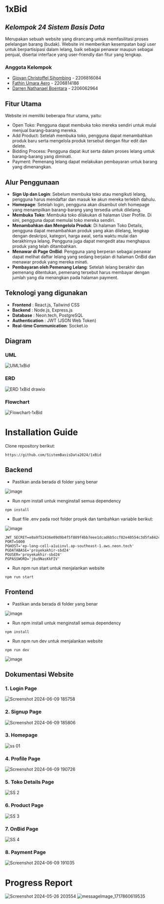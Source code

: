 # 1xBid
## *Kelompok 24 Sistem Basis Data*
Merupakan sebuah website yang dirancang untuk memfasilitasi proses pelelangan barang (budak). Website ini memberikan kesempatan bagi user untuk berpartisipasi dalam lelang, baik sebagai penawar maupun sebagai penjual, disertai interface yang user-friendly dan fitur yang lengkap. 

### Anggota Kelompok
- [Giovan Christoffel Sihombing](https://github.com/MorpKnight) - 2206816084
- [Fathin Umara Aero](https://github.com/rovaero) - 2206814186
- [Darren Nathanael Boentara](https://github.com/DarrenNathanaelB) - 2206062964

## Fitur Utama
Website ini memiliki beberapa fitur utama, yaitu:
- Open Toko: Pengguna dapat membuka toko mereka sendiri untuk mulai menjual barang-barang mereka.
- Add Product: Setelah membuka toko, pengguna dapat menambahkan produk baru serta mengelola produk tersebut dengan fitur edit dan delete.
- Bidding Process: Pengguna dapat ikut serta dalam proses lelang untuk barang-barang yang diminati.
- Payment: Pemenang lelang dapat melakukan pembayaran untuk barang yang dimenangkan.

## Alur Penggunaan
- **Sign Up dan Login**: Sebelum membuka toko atau mengikuti lelang, pengguna harus mendaftar dan masuk ke akun mereka terlebih dahulu.
- **Homepage**: Setelah login, pengguna akan disambut oleh homepage yang menampilkan barang-barang yang tersedia untuk dilelang.
- **Membuka Toko**: Membuka toko dilakukan di halaman User Profile. Di sini, pengguna dapat memulai toko mereka sendiri.
- **Menambahkan dan Mengelola Produk**: Di halaman Toko Details, pengguna dapat menambahkan produk yang akan dilelang, lengkap dengan deskripsi, kategori, harga awal, serta waktu mulai dan berakhirnya lelang. Pengguna juga dapat mengedit atau menghapus produk yang telah ditambahkan.
- **Menawar di Page OnBid**: Pengguna yang berperan sebagai penawar dapat melihat daftar lelang yang sedang berjalan di halaman OnBid dan menawar produk yang mereka minati.
- **Pembayaran oleh Pemenang Lelang**: Setelah lelang berakhir dan pemenang ditentukan, pemenang tersebut harus membayar dengan jumlah yang dia menangkan pada halaman payment.

## Teknologi yang digunakan
- **Frontend**               : React.js, Tailwind CSS
- **Backend**                : Node.js, Express.js
- **Database**               : Neon.tech, PostgreSQL
- **Authentication**         : JWT (JSON Web Token)
- **Real-time Communication**: Socket.io

## Diagram

### UML
![UML1xBid](https://github.com/SistemBasisData2024/1xBid/assets/144208794/4cecb0ce-519a-4d85-96ec-421500923af4)

### ERD
![ERD 1xBid drawio](https://github.com/SistemBasisData2024/1xBid/assets/144208794/07a772e3-5c13-45cb-be40-6fa9fecf5ed8)

### Flowchart
![Flowchart-1xBid](https://github.com/SistemBasisData2024/1xBid/assets/144208794/e1fdf7b6-030f-440f-a7fa-e88f95c56d08)

# Installation Guide
Clone repository berikut:
```
https://github.com/SistemBasisData2024/1xBid
```

## Backend
- Pastikan anda berada di folder yang benar

![image](https://github.com/SistemBasisData2024/1xBid/assets/144208794/45cbce72-a0f3-4830-bb2d-1d551ecb959d)

- Run npm install untuk menginstall semua dependency
```
npm install
```
- Buat file .env pada root folder proyek dan tambahkan variable berikut:

![image](https://github.com/SistemBasisData2024/1xBid/assets/144208794/f6d3a008-b265-4512-ba81-ab91d2453df3)

```
JWT_SECRET=e0a9f52436e09d9b4f5f889f4bb7eee1dcad6b5ccf82e40554c3d5fa842c963019ceacd78ebc94be36cc698ca77ed07cf39993245194a82bcac239bf96bed34c
PORT=5000
PGHOST='ep-long-cell-a1uiinvl.ap-southeast-1.aws.neon.tech'
PGDATABASE='proyekakhir-sbd24'
PGUSER='proyekakhir-sbd24'
PGPASSWORD='j6u9NasKkFIV'
```

- Run npm run start untuk menjalankan website
```
npm run start
```

## Frontend
- Pastikan anda berada di folder yang benar

![image](https://github.com/SistemBasisData2024/1xBid/assets/144208794/a9cb2439-e571-4c94-88ba-0fbe6bf0cbbe)

- Run npm install untuk menginstall semua dependency
```
npm install
```
- Run npm run dev untuk menjalankan website
```
npm run dev
```
![image](https://github.com/SistemBasisData2024/1xBid/assets/144208794/4b6e1138-810c-44f0-8e2c-8206a024eb74)

## Dokumentasi Website
### 1. Login Page
![Screenshot 2024-06-09 185758](https://github.com/SistemBasisData2024/1xBid/assets/144208794/84e35104-a066-4ff6-9404-fc124a7ec844)
### 2. Signup Page
![Screenshot 2024-06-09 185806](https://github.com/SistemBasisData2024/1xBid/assets/144208794/290fcdbf-6803-4dda-b4f9-9d3a0df06d28)
### 3. Homepage
![ss 01](https://github.com/user-attachments/assets/f18e1816-8256-45c1-a87a-64b3779b63e3)
### 4. Profile Page
![Screenshot 2024-06-09 190726](https://github.com/SistemBasisData2024/1xBid/assets/144208794/e5ec9472-e7b9-48f1-8083-4ff33c6e31e6)
### 5. Toko Details Page
![SS 2](https://github.com/user-attachments/assets/796df419-8576-430c-b1e7-e0a81c32e65c)
### 6. Product Page
![SS 3](https://github.com/user-attachments/assets/b072cb1c-da9e-422e-b1a3-65f7d7f28aae)
### 7. OnBid Page
![SS 4](https://github.com/user-attachments/assets/0ccab2a2-0337-4c6c-9cd5-403afc8381ff)
### 8. Payment Page
![Screenshot 2024-06-09 191035](https://github.com/SistemBasisData2024/1xBid/assets/144208794/8c50d2b2-c708-4503-a8db-894321270490)


# Progress Report
![Screenshot 2024-05-26 203554](https://github.com/SistemBasisData2024/1xBid/assets/144208794/1d05eb6f-79fd-4f14-9ccb-be33fe7ccc72)
![messageImage_1717860619535](https://github.com/SistemBasisData2024/1xBid/assets/144208794/249a3290-1282-4709-8843-9feb45997673)
